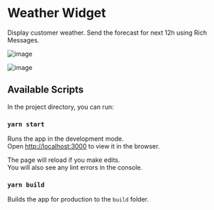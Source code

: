 # Weather Widget
Display customer weather. Send the forecast for next 12h using Rich Messages.

![image](https://user-images.githubusercontent.com/3074083/111779302-43ed9080-88b6-11eb-85cc-5a03b5d187ae.png)

![image](https://user-images.githubusercontent.com/3074083/111779342-4e0f8f00-88b6-11eb-8443-d26b46ed06b9.png)


## Available Scripts

In the project directory, you can run:

### `yarn start`

Runs the app in the development mode.<br />
Open [http://localhost:3000](http://localhost:3000) to view it in the browser.

The page will reload if you make edits.<br />
You will also see any lint errors in the console.

### `yarn build`

Builds the app for production to the `build` folder.<br />
